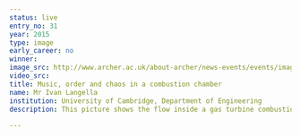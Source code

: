 ```yaml
---
status: live
entry_no: 31
year: 2015
type: image 
early_career: no 
winner: 
image_src: http://www.archer.ac.uk/about-archer/news-events/events/image-comp/gallery-2015/31_Entry_800.jpg
video_src: 
title: Music, order and chaos in a combustion chamber
name: Mr Ivan Langella
institution: University of Cambridge, Department of Engineering
description: This picture shows the flow inside a gas turbine combustion chamber computed using ARCHER. The swirling flow enters the  chamber from the left as indicated by the arrows and evolves to become chaotic in the early part of the chamber, where vortical  structures, colored by temperature, can be observed. A trumpet-like iso-pressure surface surrounded by this chaos is produced by  the flow accelerating towards the exit because of the interaction between flame and turbulence. One can see order emerging from the  chaos resulting in a beautiful flow structure. Understanding this interaction helps to construct "silent" combustors for future  environmentally friendly gas turbine engines.<br /><br /> Colors represent temperature (red - high, blue - low) for vortical structures and velocity vectors, and vorticity on the iso-pressure surfaces. 
  
---
```

